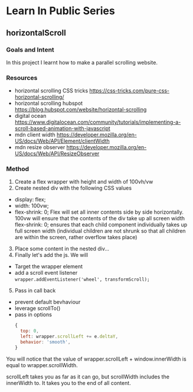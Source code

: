 # Learn In Public Series

## horizontalScroll

### Goals and Intent

In this project I learnt how to make a parallel scrolling website.

### Resources

- horizontal scrolling CSS tricks <https://css-tricks.com/pure-css-horizontal-scrolling/>
- horizontal scrolling hubspot <https://blog.hubspot.com/website/horizontal-scrolling>
- digital ocean <https://www.digitalocean.com/community/tutorials/implementing-a-scroll-based-animation-with-javascript>
- mdn client width <https://developer.mozilla.org/en-US/docs/Web/API/Element/clientWidth>
- mdn resize observer <https://developer.mozilla.org/en-US/docs/Web/API/ResizeObserver>

### Method

1. Create a flex wrapper with height and width of 100vh/vw
2. Create nested div with the following CSS values
  - display: flex;
  - width: 100vw;
  - flex-shrink: 0;
Flex will set all inner contents side by side horizontally.
100vw will ensure that the contents of the div take up all screen width
flex-shrink: 0; ensures that each child component individually takes up full screen width (individual children are not shrunk so that all children are within the screen, rather overflow takes place)
3. Place some content in the nested div...
4. Finally let's add the js. We will
  - Target the wrapper element
  - add a scroll event listener  
  `wrapper.addEventListener('wheel', transformScroll);`
5. Pass in call back
  - prevent default bevhaviour
  - leverage scrollTo()
  - pass in options
    ```js
    {
      top: 0,
      left: wrapper.scrollLeft += e.deltaY,
      behavior: 'smooth',
    }
    ```

You will notice that the value of wrapper.scrollLeft + window.innerWidth is equal to wrapper.scrollWidth.

scrollLeft takes you as far as it can go, but scrollWidth includes the innerWidth to. It takes you to the end of all content.